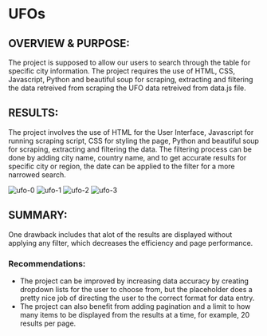 # UFOs

## OVERVIEW & PURPOSE:
The project is supposed to allow our users to search through the table for specific city information. The project requires the use of HTML, CSS, Javascript, Python and beautiful soup for scraping, extracting and filtering the data retreived from scraping the UFO data retreived from data.js file.

## RESULTS:
The project involves the use of HTML for the User Interface, Javascript for running scraping script, CSS for styling the page, Python and beautiful soup for scraping, extracting and filtering the data.
The filtering process can be done by adding city name, country name, and to get accurate results for specific city or region, the date can be applied to the filter for a more narrowed search.

![ufo-0](https://user-images.githubusercontent.com/86158802/133011068-ad881f6e-10f8-480e-969c-b4bf1dcde42b.PNG)
![ufo-1](https://user-images.githubusercontent.com/86158802/133010738-6fcd95fe-2893-4640-b618-d9521e6fbca6.PNG)
![ufo-2](https://user-images.githubusercontent.com/86158802/133010744-2e7ea414-7240-4081-9689-1effd418f00a.PNG)
![ufo-3](https://user-images.githubusercontent.com/86158802/133010746-399ef4fa-f264-4fbc-8a74-c0232fed1f62.PNG)


## SUMMARY:
One drawback includes that alot of the results are displayed without applying any filter, which decreases the efficiency and page performance.

### Recommendations:
- The project can be improved by increasing data accuracy by creating dropdown lists for the user to choose from, but the placeholder does a pretty nice job of directing the user to the correct format for data entry.
- The project can also benefit from adding pagination and a limit to how many items to be displayed from the results at a time, for example, 20 results per page.
